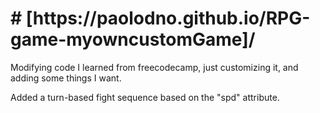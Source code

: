<h1># [https://paolodno.github.io/RPG-game-myowncustomGame]/</h1>
Modifying code I learned from freecodecamp, just customizing it, and adding some things I want.

Added a turn-based fight sequence based on the "spd" attribute.
